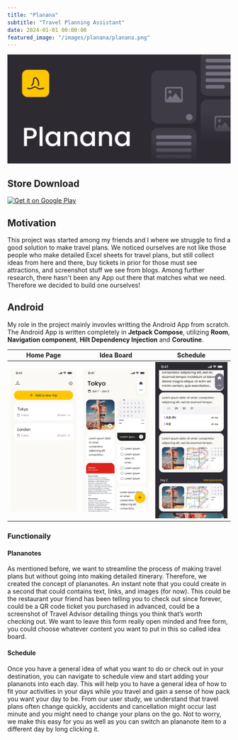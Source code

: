 ```yaml
---
title: "Planana"
subtitle: "Travel Planning Assistant"
date: 2024-01-01 00:00:00
featured_image: "/images/planana/planana.png"
---
```


![](/images/planana/banner.png)

## Store Download 
<a href='https://play.google.com/store/apps/details?id=com.whyyao.travelplanner&pcampaignid=pcampaignidMKT-Other-global-all-co-prtnr-py-PartBadge-Mar2515-1'><img style="height: 83px; width: 200px" alt='Get it on Google Play' src='https://play.google.com/intl/en_us/badges/static/images/badges/en_badge_web_generic.png'/></a>

## Motivation 
This project was started among my friends and I where we struggle to find a good solution to make travel plans. We noticed ourselves are not like those people who make detailed Excel sheets for travel plans, but still collect ideas from here and there, buy tickets in prior for those must see attractions, and screenshot stuff we see from blogs. Among further research, there hasn't been any App out there that matches what we need. Therefore we decided to build one ourselves!

## Android 
My role in the project mainly invovles writting the Android App from scratch. The Android App is written completely in **Jetpack Compose**, utilizing **Room**, **Navigation component**, **Hilt Dependency Injection** and **Coroutine**. 

| Home Page | Idea Board | Schedule |
|-----------|-----------|-----------|
| <img width = 300 src="/images/planana/ss1.png"> |<img width = 300 src="/images/planana/ss2.png"> | <img width = 300 src="/images/planana/ss3.png"> |

### Functionaily 
#### **Plananotes**
As mentioned before, we want to streamline the process of making travel plans but without going into making detailed itinerary. Therefore, we created the concept of plananotes. An instant note that you could create in a second that could contains text, links, and images (for now). This could be the restaurant your friend has been telling you to check out since forever, could be a QR code ticket you purchased in advanced, could be a screenshot of Travel Advisor detailing things you think that’s worth checking out. We want to leave this form really open minded and free form, you could choose whatever content you want to put in this so called idea board. 

#### Schedule 
Once you have a general idea of what you want to do or check out in your destination, you can navigate to schedule view and start adding your plananots into each day. This will help you to have a general idea of how to fit your activities in your days while you travel and gain a sense of how pack you want your day to be. From our user study, we understand that travel plans often change quickly, accidents and cancellation might occur last minute and you might need to change your plans on the go. Not to worry, we make this easy for you as well as you can switch an plananote item to a different day by long clicking it.